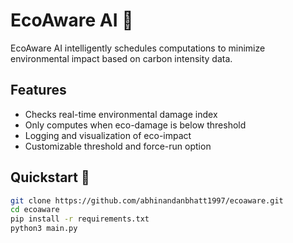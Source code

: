 # EcoAware AI 🌱

EcoAware AI intelligently schedules computations to minimize environmental impact based on carbon intensity data.

## Features
- Checks real-time environmental damage index
- Only computes when eco-damage is below threshold
- Logging and visualization of eco-impact
- Customizable threshold and force-run option

## Quickstart 🚀
```bash
git clone https://github.com/abhinandanbhatt1997/ecoaware.git
cd ecoaware
pip install -r requirements.txt
python3 main.py
